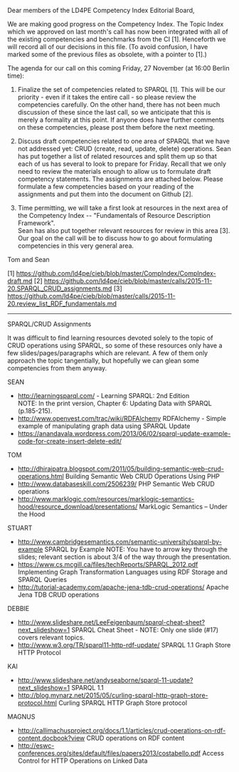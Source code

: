 Dear members of the LD4PE Competency Index Editorial Board,

We are making good progress on the Competency Index.  The Topic Index which
we approved on last month's call has now been integrated with all of the
existing competencies and benchmarks from the CI [1].  Henceforth we will
record all of our decisions in this file. (To avoid confusion, I have marked
some of the previous files as obsolete, with a pointer to [1].)

The agenda for our call on this coming Friday, 27 November (at 16:00 Berlin
time):

1. Finalize the set of competencies related to SPARQL [1]. This will be our 
   priority - even if it takes the entire call - so please review the
   competencies carefully.  On the other hand, there has not been much discussion
   of these since the last call, so we anticipate that this is merely a
   formality at this point.  If anyone does have further comments on these
   competencies, please post them before the next meeting.

2. Discuss draft competencies related to one area of SPARQL that we have not 
   addressed yet: CRUD (create, read, update, delete) operations.  Sean has put 
   together a list of related resources and split them up so that each of us 
   has several to look to prepare for Friday.  Recall that we only need to 
   review the materials enough to allow us to formulate draft competency 
   statements.  The assignments are attached below.  Please formulate a few 
   competencies based on your reading of the assignments and put them into 
   the document on Github [2].

3. Time permitting, we will take a first look at resources in the next area 
   of the Competency Index -- "Fundamentals of Resource Description Framework".  
   Sean has also put together relevant resources for review in this area [3].
   Our goal on the call will be to discuss how to go about formulating 
   competencies in this very general area.

Tom and Sean

[1] https://github.com/ld4pe/cieb/blob/master/CompIndex/CompIndex-draft.md
[2] https://github.com/ld4pe/cieb/blob/master/calls/2015-11-20.SPARQL_CRUD_assignments.md
[3] https://github.com/ld4pe/cieb/blob/master/calls/2015-11-20.review_list_RDF_fundamentals.md

----------------------------------------------------------------------
SPARQL/CRUD Assignments

It was difficult to find learning resources devoted solely to the topic of
CRUD operations using SPARQL, so some of these resources only have a few
slides/pages/paragraphs which are relevant.   A few of them only approach
the topic tangentially, but hopefully we can glean some competencies from
them anyway.

SEAN
* http://learningsparql.com/ - Learning SPARQL: 2nd Edition    
  NOTE: In the print version, Chapter 6: Updating Data with SPARQL (p.185-215).
* http://www.openvest.com/trac/wiki/RDFAlchemy
  RDFAlchemy - Simple example of manipulating graph data using SPARQL Update
* https://anandavala.wordpress.com/2013/06/02/sparql-update-example-code-for-create-insert-delete-edit/

TOM
* http://dhirajpatra.blogspot.com/2011/05/building-semantic-web-crud-operations.html
  Building Semantic Web CRUD Operations Using PHP
* http://www.databaseskill.com/2506239/ PHP Semantic Web CRUD operations
* http://www.marklogic.com/resources/marklogic-semantics-hood/resource_download/presentations/
  MarkLogic Semantics – Under the Hood

STUART
* http://www.cambridgesemantics.com/semantic-university/sparql-by-example SPARQL by Example
  NOTE: You have to arrow key through the slides; relevant section is about 3/4 of the way 
  through the presentation.
* https://www.cs.mcgill.ca/files/techReports/SPARQL_2012.pdf
  Implementing Graph Transformation Languages using RDF Storage and SPARQL Queries
* http://tutorial-academy.com/apache-jena-tdb-crud-operations/
  Apache Jena TDB CRUD operations

DEBBIE
* http://www.slideshare.net/LeeFeigenbaum/sparql-cheat-sheet?next_slideshow=1
  SPARQL Cheat Sheet - NOTE: Only one slide (#17) covers relevant topics.
* http://www.w3.org/TR/sparql11-http-rdf-update/
  SPARQL 1.1 Graph Store HTTP Protocol

KAI
* http://www.slideshare.net/andyseaborne/sparql-11-update?next_slideshow=1 SPARQL 1.1
* http://blog.mynarz.net/2015/05/curling-sparql-http-graph-store-protocol.html
  Curling SPARQL HTTP Graph Store protocol

MAGNUS
* http://callimachusproject.org/docs/1.1/articles/crud-operations-on-rdf-content.docbook?view
  CRUD operations on RDF content
* http://eswc-conferences.org/sites/default/files/papers2013/costabello.pdf
  Access Control for HTTP Operations on Linked Data

